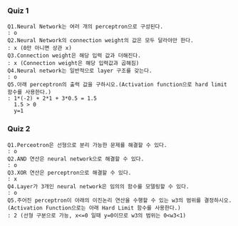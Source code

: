 ### Quiz 1
    Q1.Neural Network는 여러 개의 perceptron으로 구성된다.
    : o
    Q2.Neural Network의 connection weight의 값은 모두 달라야만 한다.
    : x (0만 아니면 상관 x)
    Q3.Connection weight은 해당 입력 값과 더해진다.
    : x (Connection weight은 해당 입력값과 곱해짐)
    Q4.Neural network는 일반적으로 layer 구조를 갖는다.
    : o
    Q5.아래 perceptron의 출력 값을 구하시오.(Activation function으로 hard limit 함수를 사용한다.)
    : 1*(-2) + 2*1 + 3*0.5 = 1.5
      1.5 > 0
      y=1
### Quiz 2
    Q1.Perceotron은 선형으로 분리 가능한 문제를 해결할 수 있다.
    : o
    Q2.AND 연산은 neural network으로 해결할 수 있다.
    : o
    Q3.XOR 연산은 perceptron으로 해결할 수 있다.
    : x
    Q4.Layer가 3개인 neural network은 임의의 함수를 모델링할 수 있다.
    : o
    Q5.주어진 perceptron이 아래의 이진논리 연산을 수행할 수 있는 w3의 범위를 결정하시오.
    (Activation Function으로는 아래 Hard Limit 함수를 사용한다.)
    : 2 (선형 구분으로 가능, x<=0 일때 y=0이므로 w3의 범위는 0<w3<1)